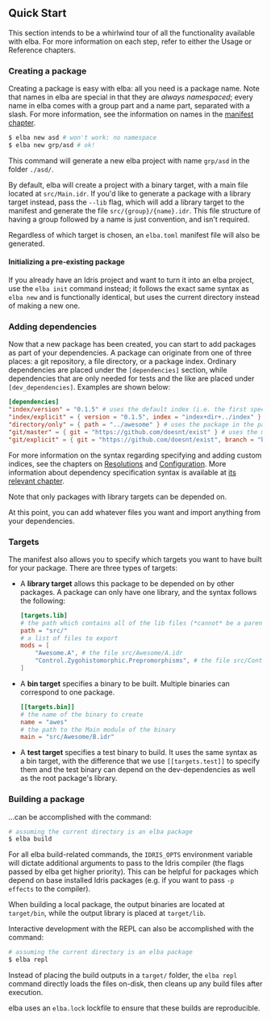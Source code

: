 ## Quick Start

This section intends to be a whirlwind tour of all the functionality available with elba. For more information on each step, refer to either the Usage or Reference chapters.

### Creating a package
Creating a package is easy with elba: all you need is a package name. Note that names in elba are special in that they are *always namespaced*; every name in elba comes with a group part and a name part, separated with a slash. For more information, see the information on names in the [manifest chapter](../usage/manifest.md).

```sh
$ elba new asd # won't work: no namespace
$ elba new grp/asd # ok!
```

This command will generate a new elba project with name `grp/asd` in the folder `./asd/`.

By default, elba will create a project with a binary target, with a main file located at `src/Main.idr`. If you'd like to generate a package with a library target instead, pass the `--lib` flag, which will add a library target to the manifest and generate the file `src/{group}/{name}.idr`. This file structure of having a group followed by a name is just convention, and isn't required.

Regardless of which target is chosen, an `elba.toml` manifest file will also be generated.

#### Initializing a pre-existing package

If you already have an Idris project and want to turn it into an elba project, use the `elba init` command instead; it follows the exact same syntax as `elba new` and is functionally identical, but uses the current directory instead of making a new one.

### Adding dependencies

Now that a new package has been created, you can start to add packages as part of your dependencies. A package can originate from one of three places: a git repository, a file directory, or a package index. Ordinary dependencies are placed under the `[dependencies]` section, while dependencies that are only needed for tests and the like are placed under `[dev_dependencies]`. Examples are shown below:

```toml
[dependencies]
"index/version" = "0.1.5" # uses the default index (i.e. the first specified one in configuration)
"index/explicit" = { version = "0.1.5", index = "index+dir+../index" } # uses the index specified
"directory/only" = { path = "../awesome" } # uses the package in the path specified
"git/master" = { git = "https://github.com/doesnt/exist" } # uses the master branch
"git/explicit" = { git = "https://github.com/doesnt/exist", branch = "beta" } # "branch" can be an arbitrary git ref: a tag, commit, etc.
```

For more information on the syntax regarding specifying and adding custom indices, see the chapters on [Resolutions](../reference/resolutions.md) and [Configuration](../usage/configuration.md). More information about dependency specification syntax is available at [its relevant chapter](../reference/specifying_dependencies.md).

Note that only packages with library targets can be depended on.

At this point, you can add whatever files you want and import anything from your dependencies.

### Targets

The manifest also allows you to specify which targets you want to have built for your package. There are three types of targets:

- A **library target** allows this package to be depended on by other packages. A package can only have one library, and the syntax follows the following:

  ```toml
  [targets.lib]
  # the path which contains all of the lib files (*cannot* be a parent directory)
  path = "src/"
  # a list of files to export
  mods = [
      "Awesome.A", # the file src/Awesome/A.idr
      "Control.Zygohistomorphic.Prepromorphisms", # the file src/Control/Zygohistomorphic/Prepromorphisms.idr
  ]
  ```

- A **bin target** specifies a binary to be built. Multiple binaries can correspond to one package.

  ```toml
  [[targets.bin]]
  # the name of the binary to create
  name = "awes"
  # the path to the Main module of the binary
  main = "src/Awesome/B.idr"
  ```

- A **test target** specifies a test binary to build. It uses the same syntax as a bin target, with the difference that we use `[[targets.test]]` to specify them and the test binary can depend on the dev-dependencies as well as the root package's library.

### Building a package

...can be accomplished with the command:

```sh
# assuming the current directory is an elba package
$ elba build
```

For all elba build-related commands, the `IDRIS_OPTS` environment variable will dictate additional arguments to pass to the Idris compiler (the flags passed by elba get higher priority). This can be helpful for packages which depend on base installed Idris packages (e.g. if you want to pass `-p effects` to the compiler).

When building a local package, the output binaries are located at `target/bin`, while the output library is placed at `target/lib`.

Interactive development with the REPL can also be accomplished with the command:

```sh
# assuming the current directory is an elba package
$ elba repl
```

Instead of placing the build outputs in a `target/` folder, the `elba repl` command directly loads the files on-disk, then cleans up any build files after execution.

elba uses an `elba.lock` lockfile to ensure that these builds are reproducible.
